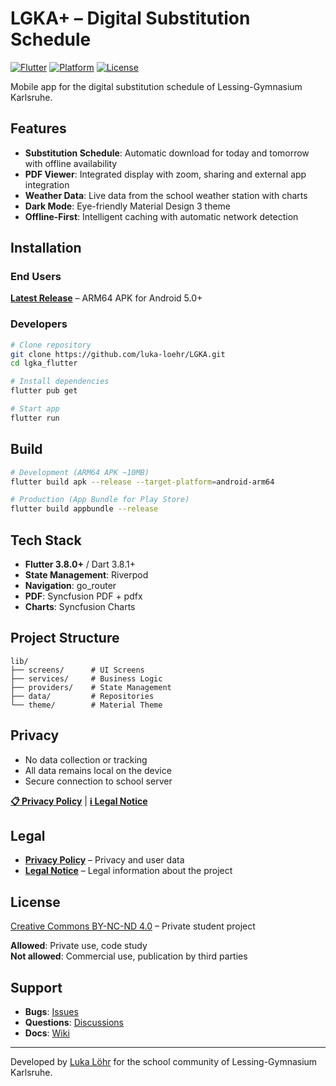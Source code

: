 # LGKA+ – Digital Substitution Schedule

[![Flutter](https://img.shields.io/badge/Flutter-3.8.0+-02569B?style=flat&logo=flutter&logoColor=white)](https://flutter.dev)
[![Platform](https://img.shields.io/badge/Platform-Android%20%7C%20iOS-green?style=flat)](https://github.com/luka-loehr/LGKA/releases)
[![License](https://img.shields.io/badge/License-CC%20BY--NC--ND%204.0-orange?style=flat)](LICENSE)

Mobile app for the digital substitution schedule of Lessing-Gymnasium Karlsruhe.

## Features

- **Substitution Schedule**: Automatic download for today and tomorrow with offline availability
- **PDF Viewer**: Integrated display with zoom, sharing and external app integration  
- **Weather Data**: Live data from the school weather station with charts
- **Dark Mode**: Eye-friendly Material Design 3 theme
- **Offline-First**: Intelligent caching with automatic network detection

## Installation

### End Users
**[Latest Release](https://github.com/luka-loehr/LGKA/releases/latest)** – ARM64 APK for Android 5.0+

### Developers
```bash
# Clone repository
git clone https://github.com/luka-loehr/LGKA.git
cd lgka_flutter

# Install dependencies
flutter pub get

# Start app
flutter run
```

## Build

```bash
# Development (ARM64 APK ~10MB)
flutter build apk --release --target-platform=android-arm64

# Production (App Bundle for Play Store)
flutter build appbundle --release
```

## Tech Stack

- **Flutter 3.8.0+** / Dart 3.8.1+
- **State Management**: Riverpod
- **Navigation**: go_router  
- **PDF**: Syncfusion PDF + pdfx
- **Charts**: Syncfusion Charts

## Project Structure

```
lib/
├── screens/      # UI Screens
├── services/     # Business Logic
├── providers/    # State Management
├── data/         # Repositories
└── theme/        # Material Theme
```

## Privacy

- No data collection or tracking
- All data remains local on the device
- Secure connection to school server

**[📋 Privacy Policy](privacy.html)** | **[ℹ️ Legal Notice](impressum.html)**

## Legal

- **[Privacy Policy](privacy.html)** – Privacy and user data
- **[Legal Notice](impressum.html)** – Legal information about the project

## License

[Creative Commons BY-NC-ND 4.0](LICENSE) – Private student project

**Allowed**: Private use, code study  
**Not allowed**: Commercial use, publication by third parties

## Support

- **Bugs**: [Issues](https://github.com/luka-loehr/LGKA/issues)
- **Questions**: [Discussions](https://github.com/luka-loehr/LGKA/discussions)
- **Docs**: [Wiki](https://github.com/luka-loehr/LGKA/wiki)

---

Developed by [Luka Löhr](https://github.com/luka-loehr) for the school community of Lessing-Gymnasium Karlsruhe.
